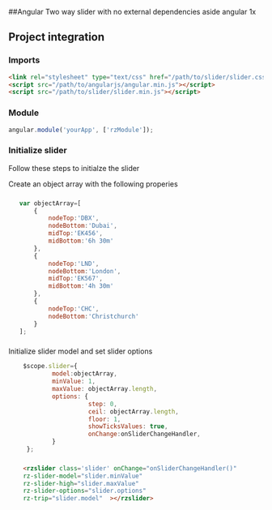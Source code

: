##Angular Two way slider with no external dependencies aside angular 1x

## Project integration

### Imports 
```html
<link rel="stylesheet" type="text/css" href="/path/to/slider/slider.css"/>
<script src="/path/to/angularjs/angular.min.js"></script>
<script src="/path/to/slider/slider.min.js"></script>
```

### Module
```javascript
angular.module('yourApp', ['rzModule']);
```

### Initialize slider
Follow these steps to initialze the slider

Create an object array with the following properies

### 
```javascript
   var objectArray=[
       {
           nodeTop:'DBX',
           nodeBottom:'Dubai',
           midTop:'EK456',
           midBottom:'6h 30m'
       },
       {
           nodeTop:'LND',
           nodeBottom:'London',
           midTop:'EK567',
           midBottom:'4h 30m'
       },
       {
           nodeTop:'CHC',
           nodeBottom:'Christchurch'
       }
   ];
```
### 
Initialize slider model and set slider options
```javascript
    $scope.slider={
            model:objectArray,
            minValue: 1,
            maxValue: objectArray.length,
            options: {
                      step: 0,
                      ceil: objectArray.length,
                      floor: 1,
                      showTicksValues: true,
                      onChange:onSliderChangeHandler,
            }
     };
```
### 
```html
    <rzslider class='slider' onChange="onSliderChangeHandler()"
    rz-slider-model="slider.minValue"
    rz-slider-high="slider.maxValue"
    rz-slider-options="slider.options"
    rz-trip="slider.model"  ></rzslider>
```
   
